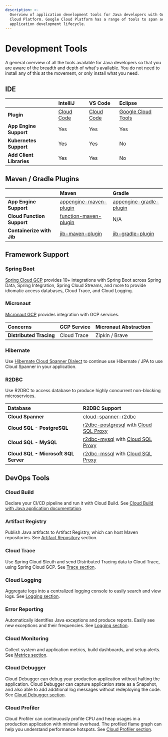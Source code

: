 ```yaml
---
description: >-
  Overview of application development tools for Java developers with Google
  Cloud Platform. Google Cloud Platform has a range of tools to span across all
  application development lifecycle.
---
```


# Development Tools

A general overview of all the tools available for Java developers so that you are aware of the breadth and depth of what's available. You do not need to install any of this at the movement, or only install what you need.

## IDE

|  | IntelliJ | VS Code | Eclipse |
| :--- | :--- | :--- | :--- |
| **Plugin** | [Cloud Code](https://cloud.google.com/code/docs/intellij/quickstart-IDEA) | [Cloud Code](https://cloud.google.com/code/docs/vscode/quickstart) | [Google Cloud Tools](https://cloud.google.com/eclipse/docs) |
| **App Engine Support** | Yes | Yes | Yes |
| **Kubernetes Support** | Yes | Yes | No |
| **Add Client Libraries** | Yes | Yes | No |

## Maven / Gradle Plugins

|  | Maven | Gradle |
| :--- | :--- | :--- |
| **App Engine Support** | [appengine-maven-plugin](https://cloud.google.com/appengine/docs/standard/java/tools/using-maven) | [appengine-gradle-plugin](https://cloud.google.com/appengine/docs/standard/java/tools/gradle) |
| **Cloud Function Support** | [function-maven-plugin](https://github.com/GoogleCloudPlatform/functions-framework-java) | N/A |
| **Containerize with Jib** | [jib-maven-plugin](https://github.com/GoogleContainerTools/jib/tree/master/jib-maven-plugin) | [jib-gradle-plugin](https://github.com/GoogleContainerTools/jib/tree/master/jib-gradle-plugin) |

## Framework Support

### Spring Boot

[Spring Cloud GCP](https://spring.io/projects/spring-cloud-gcp) provides 10+ integrations with Spring Boot across Spring Data, Spring Integration, Spring Cloud Streams, and more to provide idiomatic access databases, Cloud Trace, and Cloud Logging.

### Micronaut

[Micronaut GCP](https://micronaut-projects.github.io/micronaut-gcp/latest/guide/index.html) provides integration with GCP services.

| Concerns | GCP Service | Micronaut Abstraction |
| :--- | :--- | :--- |
| **Distributed Tracing** | Cloud Trace | Zipkin / Brave  |

### Hibernate

Use [Hibernate Cloud Spanner Dialect](https://cloud.google.com/spanner/docs/use-hibernate) to continue use Hibernate / JPA to use Cloud Spanner in your application.

### R2DBC

Use R2DBC to access database to produce highly concurrent non-blocking microservices. 

| Database | R2DBC Support |
| :--- | :--- |
| **Cloud Spanner** | [cloud-spanner-r2dbc](https://github.com/GoogleCloudPlatform/cloud-spanner-r2dbc) |
| **Cloud SQL - PostgreSQL** | [r2dbc-postgresql](https://github.com/r2dbc/r2dbc-postgresql) with [Cloud SQL Proxy](https://cloud.google.com/sql/docs/postgres/sql-proxy) |
| **Cloud SQL - MySQL** | [r2dbc-mysql](https://github.com/mirromutth/r2dbc-mysql) with [Cloud SQL Proxy](https://cloud.google.com/sql/docs/mysql/sql-proxy) |
| **Cloud SQL - Microsoft SQL Server** | [r2dbc-mssql](https://github.com/r2dbc/r2dbc-mssql) with [Cloud SQL Proxy](https://cloud.google.com/sql/docs/sqlserver/sql-proxy) |

## DevOps Tools

### Cloud Build

Declare your CI/CD pipeline and run it with Cloud Build. See [Cloud Build with Java application documentation](https://cloud.google.com/cloud-build/docs/building/build-java).

### Artifact Registry

Publish Java artifacts to Artifact Registry, which can host Maven repositories.  See [Artifact Repository](devops/artifact-repository.md) section.

### Cloud Trace

Use Spring Cloud Sleuth and send Distributed Tracing data to Cloud Trace, using Spring Cloud GCP.  See [Trace section](devops/trace.md).

### Cloud Logging

Aggregate logs into a centralized logging console to easily search and view logs. See [Logging section](devops/logging.md).

### Error Reporting

Automatically identifies Java exceptions and produce reports. Easily see new exceptions and their frequencies. See [Logging section](devops/logging.md#error-reporting).

### Cloud Monitoring

Collect system and application metrics, build dashboards, and setup alerts.  See [Metrics section](devops/metrics.md).

### Cloud Debugger

Cloud Debugger can debug your production application without halting the application. Cloud Debugger can capture application state as a Snapshot, and also able to add additional log messages without redeploying the code. See [Cloud Debugger section](devops/debugging.md).

### Cloud Profiler

Cloud Profiler can continuously profile CPU and heap usages in a production application with minimal overhead.  The profiled flame graph can help you understand performance hotspots. See [Cloud Profiler section](devops/profiling.md).



